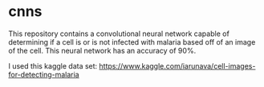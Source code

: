 # cnns
This repository contains a convolutional neural network capable of determining if a cell is or is not infected with malaria based off of an image of the cell. 
This neural network has an accuracy of 90%.

I used this kaggle data set: https://www.kaggle.com/iarunava/cell-images-for-detecting-malaria 

